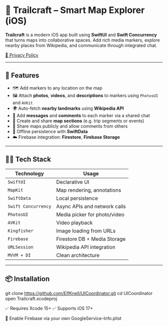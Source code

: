 # 🧭 Trailcraft – Smart Map Explorer (iOS)

**Trailcraft** is a modern iOS app built using **SwiftUI** and **Swift Concurrency** that 
turns maps into collaborative spaces. Add rich media markers, 
explore nearby places from Wikipedia, and communicate through integrated chat.

[📄 Privacy Policy](https://github.com/ElfKnell/Licenses/blob/main/privacy_policy.html)

---

## 🚀 Features

- 🗺️ Add markers to any location on the map  
- 🖼 Attach **photos**, **videos**, and **descriptions** to markers using `PhotosUI` and `AVKit`
- 🌍 Auto-fetch **nearby landmarks** using **Wikipedia API**
- 💬 Add **messages** and **comments** to each marker via a shared chat
- 🧩 Create and share **map sections** (e.g. trip segments or events)
- 🔗 Share maps publicly and allow comments from others
- 🔄 Offline persistence with **SwiftData**
- ☁️ Firebase integration: **Firestore**, **Firebase Storage**

---

## 🧑‍💻 Tech Stack

| Technology         | Usage                         |
|--------------------|-------------------------------|
| `SwiftUI`          | Declarative UI                |
| `MapKit`           | Map rendering, annotations    |
| `SwiftData`        | Local persistence             |
| `Swift Concurrency`| Async APIs and network calls  |
| `PhotosUI`         | Media picker for photo/video  |
| `AVKit`            | Video playback                |
| `Kingfisher`       | Image loading from URLs       |
| `Firebase`         | Firestore DB + Media Storage  |
| `URLSession`       | Wikipedia API integration     |
| `MVVM + DI`        | Clean architecture            |

---

## 📦 Installation

git clone https://github.com/ElfKnell/UICoordinator.git
cd UICoordinator
open Trailcraft.xcodeproj

✅ Requires Xcode 15+
✅ Supports iOS 17+

📲 Enable Firebase via your own GoogleService-Info.plist
